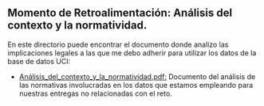 ## Momento de Retroalimentación: Análisis del contexto y la normatividad. 

En este directorio puede encontrar el documento donde analizo las implicaciones legales a las que me debo adherir para utilizar los datos de la base de datos UCI:
* <a href="https://github.com/Julian7312/A00832272_PortafolioAnalisis/blob/main/Momento%20de%20Retroalimentaci%C3%B3n/Momento%20de%20Retroalimentaci%C3%B3n%3A%20An%C3%A1lisis%20del%20contexto%20y%20la%20normatividad./An%C3%A1lisis_del_contexto_y_la_normatividad.pdf">Análisis_del_contexto_y_la_normatividad.pdf:</a> Documento del análisis de las normativas involucradas en los datos que estamos empleando para nuestras entregas no relacionadas con el reto.

